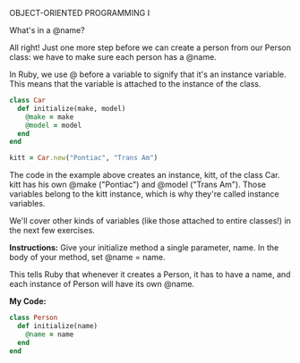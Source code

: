 OBJECT-ORIENTED PROGRAMMING I

What's in a @name?

All right! Just one more step before we can create a person from our Person class: we have to make sure each person has a @name.

In Ruby, we use @ before a variable to signify that it's an instance variable. This means that the variable is attached to the instance of the class.
```ruby
class Car
  def initialize(make, model) 
    @make = make
    @model = model
  end
end

kitt = Car.new("Pontiac", "Trans Am")
```
The code in the example above creates an instance, kitt, of the class Car. kitt has his own @make ("Pontiac") and @model ("Trans Am"). Those variables belong to the kitt instance, which is why they're called instance variables.

We'll cover other kinds of variables (like those attached to entire classes!) in the next few exercises.

**Instructions:**
Give your initialize method a single parameter, name. In the body of your method, set @name = name.

This tells Ruby that whenever it creates a Person, it has to have a name, and each instance of Person will have its own @name.

**My Code:**
```ruby
class Person
  def initialize(name)
    @name = name
  end
end
```
